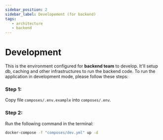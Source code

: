 ```yaml
---
sidebar_position: 2
sidebar_label: Developement (for backend)
tags:
   - architecture
   - backend
---
```


# Development

This is the environment configured for **backend team** to develop. It'll setup db, caching and other infrastructures to run the backend code. To run the application in development mode, please follow these steps:

### Step 1:

Copy file `composes/.env.example` into `composes/.env`.

### Step 2:

Run the following command in the terminal:

```bash
docker-compose -f "composes/dev.yml" up -d
```

